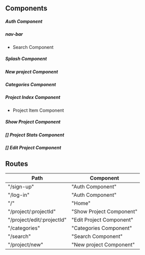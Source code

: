## Components

##### Auth Component
##### nav-bar
  - Search Component
#####  Splash Component
#####  New project Component
#####  Categories Component
#####  Project Index Component
  - Project Item Component
#####  Show Project Component
##### [] Project Stats Component
##### [] Edit Project Component

## Routes

|Path                         | Component                     |
|-----------------------------|-------------------------------|
| "/sign-up"                  | "Auth Component"              |
| "/log-in"                   | "Auth Component"              |
| "/"                         | "Home"                        |
| "/project/:projectId"       | "Show Project Component"      |
| "/project/edit/:projectId"  | "Edit Project Component"      |
| "/categories"               | "Categories Component"        |
| "/search"                   | "Search Component"            |
| "/project/new"	            | "New project Component"       |
